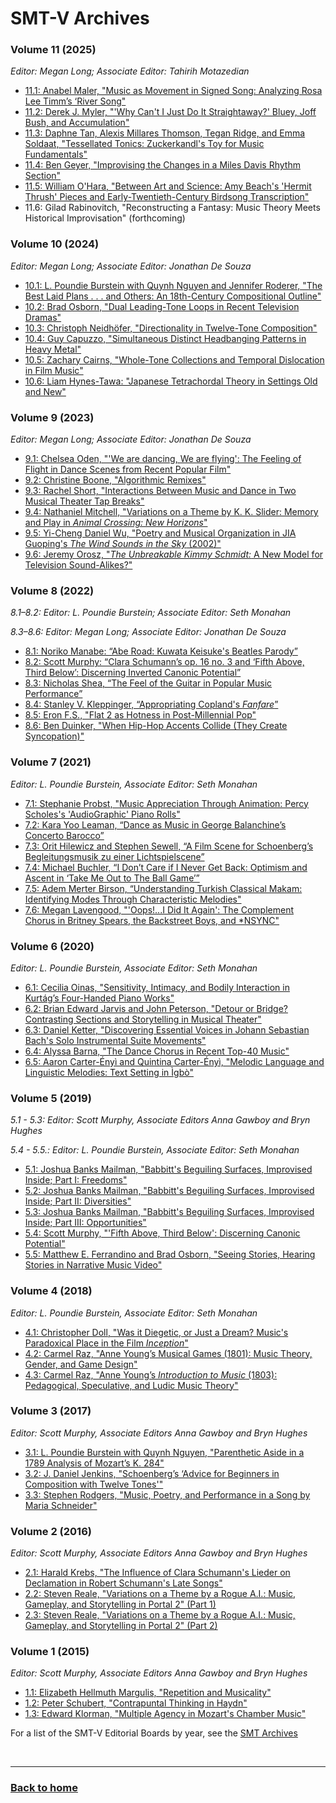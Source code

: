 # SMT-V Archives

### Volume 11 (2025)

_Editor: Megan Long; Associate Editor: Tahirih Motazedian_
- [11.1: Anabel Maler, "Music as Movement in Signed Song: Analyzing Rosa Lee Timm’s ‘River Song"](11_1_Maler.md)
- [11.2: Derek J. Myler, "'Why Can't I Just Do It Straightaway?' Bluey, Joff Bush, and Accumulation"](11_2_Myler.md)
- [11.3: Daphne Tan, Alexis Millares Thomson, Tegan Ridge, and Emma Soldaat, "Tessellated Tonics: Zuckerkandl's Toy for Music Fundamentals"](11_3_Tan_etal.md)
- [11.4: Ben Geyer, "Improvising the Changes in a Miles Davis Rhythm Section"](11_4_Geyer.md)
- [11.5: William O'Hara, "Between Art and Science: Amy Beach's 'Hermit Thrush' Pieces and Early-Twentieth-Century Birdsong Transcription"](11_5_Ohara.md) 
- 11.6: Gilad Rabinovitch, "Reconstructing a Fantasy: Music Theory Meets Historical Improvisation" (forthcoming)
  
### Volume 10 (2024)

_Editor: Megan Long; Associate Editor: Jonathan De Souza_
- [10.1: L. Poundie Burstein with Quynh Nguyen and Jennifer Roderer, "The Best Laid Plans . . . and Others: An 18th-Century Compositional Outline"](volume10.html#the-best-laid-plans----and-others-an-18th-century-compositional-outline)
- [10.2: Brad Osborn, "Dual Leading-Tone Loops in Recent Television Dramas"](volume10.html#dual-leading-tone-loops-in-recent-television-dramas)
- [10.3: Christoph Neidhöfer, "Directionality in Twelve-Tone Composition"](volume10.html#directionality-in-twelve-tone-composition)
- [10.4: Guy Capuzzo, "Simultaneous Distinct Headbanging Patterns in Heavy Metal"](volume10.html#simultaneous-distinct-headbanging-patterns-in-heavy-metal)
- [10.5: Zachary Cairns, "Whole-Tone Collections and Temporal Dislocation in Film Music"](volume10.html#whole-tone-collections-and-temporal-dislocation-in-film-music)
- [10.6: Liam Hynes-Tawa: "Japanese Tetrachordal Theory in Settings Old and New"](volume10.html#japanese-tetrachordal-theory-in-settings-old-and-new)

### Volume 9 (2023)

_Editor: Megan Long; Associate Editor: Jonathan De Souza_
- [9.1: Chelsea Oden, "'We are dancing, We are flying': The Feeling of Flight in Dance Scenes from Recent Popular Film"](volume9.html#we-are-dancing-we-are-flying-the-feeling-of-flight-in-dance-scenes-from-recent-popular-film)
- [9.2: Christine Boone, "Algorithmic Remixes"](volume9.html#algorithmic-remixes)
- [9.3: Rachel Short, "Interactions Between Music and Dance in Two Musical Theater Tap Breaks"](volume9.html#interactions-between-music-and-dance-in-two-musical-theatre-tap-breaks)
- [9.4: Nathaniel Mitchell, "Variations on a Theme by K. K. Slider: Memory and Play in _Animal Crossing: New Horizons_"](volume9.html#variations-on-a-theme-by-k-k-slider-memory-and-play-in-animal-crossing-new-horizons)
- [9.5: Yi-Cheng Daniel Wu, "Poetry and Musical Organization in JIA Guoping's _The Wind Sounds in the Sky_ (2002)"](volume9.html#poetry-and-musical-organization-in-jia-guopings-the-wind-sounds-in-the-sky-2002)
- [9.6: Jeremy Orosz, "_The Unbreakable Kimmy Schmidt:_ A New Model for Television Sound-Alikes?"](volume9.html#unbreakable-kimmy-schmidt-a-new-model-for-television-sound-alike-tunes)

### Volume 8 (2022)

_8.1–8.2: Editor: L. Poundie Burstein; Associate Editor: Seth Monahan_

_8.3–8.6: Editor: Megan Long; Associate Editor: Jonathan De Souza_
 
- [8.1: Noriko Manabe: “Abe Road: Kuwata Keisuke's Beatles Parody”](volume8.md#abe-road-kuwata-keisukes-beatles-parody)
- [8.2: Scott Murphy: “Clara Schumann’s op. 16 no. 3 and ‘Fifth Above, Third Below’:  Discerning Inverted Canonic Potential”](volume8.md#clara-schumanns-op-16-no-3-and-fifth-above-third-below-discerning-inverted-canonic-potential)
- [8.3:  Nicholas Shea, “The Feel of the Guitar in Popular Music Performance”](volume8.md#the-feel-of-the-guitar-in-popular-music-performance)
- [8.4: Stanley V. Kleppinger, “Appropriating Copland's _Fanfare_”](volume8.md#appropriating-coplands-fanfare)
- [8.5: Eron F.S., "Flat 2 as Hotness in Post-Millennial Pop"](volume8.md#flat-2-as-hotness-in-post-millennial-pop)
- [8.6: Ben Duinker, "When Hip-Hop Accents Collide (They Create Syncopation)"](volume8.md#when-hip-hop-accents-collide-they-create-syncopation)

### Volume 7 (2021)
_Editor: L. Poundie Burstein, Associate Editor: Seth Monahan_
- [7.1: Stephanie Probst, "Music Appreciation Through Animation: Percy Scholes's 'AudioGraphic' Piano Rolls"](volume7.md#music-appreciation-through-animation-percy-scholess-audiographic-piano-rolls)
- [7.2: Kara Yoo Leaman, “Dance as Music in George Balanchine’s Concerto Barocco”](volume7.md#dance-as-music-in-george-balanchines-concerto-barocco)
- [7.3: Orit Hilewicz and Stephen Sewell, “A Film Scene for Schoenberg’s Begleitungsmusik zu einer Lichtspielscene”](volume7.md#a-film-scene-for-schoenbergs-begleitungsmusik-zu-einer-lichtspielscene) 
- [7.4: Michael Buchler, “I Don’t Care if I Never Get Back: Optimism and Ascent in ‘Take Me Out to The Ball Game’”](volume7.md#i-dont-care-if-i-never-get-back-optimism-and-ascent-in-take-me-out-to-the-ball-game)
- [7.5: Adem Merter Birson, “Understanding Turkish Classical Makam: Identifying Modes Through Characteristic Melodies"](volume7.md#understanding-turkish-classical-makam-identifying-modes-through-characteristic-melodies)
- [7.6: Megan Lavengood, "'Oops!...I Did It Again': The Complement Chorus in Britney Spears, the Backstreet Boys, and *NSYNC"](volume7.md#oops-i-did-it-again-the-complement-chorus-in-britney-spears-the-backstreet-boys-and-nsync)

### Volume 6 (2020)
_Editor: L. Poundie Burstein, Associate Editor: Seth Monahan_
- [6.1: Cecilia Oinas, "Sensitivity, Intimacy, and Bodily Interaction in Kurtág’s Four-Handed Piano Works"](volume6.md#sensitivity-intimacy-and-bodily-interaction-in-kurtágs-four-handed-piano-works)
- [6.2: Brian Edward Jarvis and John Peterson, "Detour or Bridge? Contrasting Sections and Storytelling in Musical Theater"](volume6.md#detour-or-bridge-contrasting-sections-and-storytelling-in-musical-theater)
- [6.3: Daniel Ketter, "Discovering Essential Voices in Johann Sebastian Bach's Solo Instrumental Suite Movements"](volume6.md#discovering-essential-voices-in-johann-sebastian-bachs-solo-instrumental-suite-movements)
- [6.4: Alyssa Barna, "The Dance Chorus in Recent Top-40 Music"](volume6.md#the-dance-chorus-in-recent-top-40-music)
- [6.5: Aaron Carter-Ényì and Quintina Carter-Ényì, "Melodic Language and Linguistic Melodies: Text Setting in Ìgbò"](volume6.md#melodic-language-and-linguistic-melodies-text-setting-in-igbo)

### Volume 5 (2019)
_5.1 - 5.3: Editor: Scott Murphy, Associate Editors Anna Gawboy and Bryn Hughes_

_5.4 - 5.5.: Editor: L. Poundie Burstein, Associate Editor: Seth Monahan_
- [5.1: Joshua Banks Mailman, "Babbitt's Beguiling Surfaces, Improvised Inside; Part I: Freedoms"](volume5.md#babbitts-beguiling-surfaces-improvised-inside-part-i-freedoms)
- [5.2: Joshua Banks Mailman, "Babbitt's Beguiling Surfaces, Improvised Inside; Part II: Diversities"](volume5.md#babbitts-beguiling-surfaces-improvised-inside-part-ii-diversities)
- [5.3: Joshua Banks Mailman, "Babbitt's Beguiling Surfaces, Improvised Inside; Part III: Opportunities"](volume5.md#babbitts-beguiling-surfaces-improvised-inside-part-iii-opportunities)
- [5.4: Scott Murphy, "'Fifth Above, Third Below': Discerning Canonic Potential"](volume5.md#fifth-above-third-below-discerning-canonic-potential)
- [5.5: Matthew E. Ferrandino and Brad Osborn, "Seeing Stories, Hearing Stories in Narrative Music Video"](volume5.md#seeing-stories-hearing-stories-in-narrative-music-video)

### Volume 4 (2018)
_Editor: L. Poundie Burstein, Associate Editor: Seth Monahan_
- [4.1: Christopher Doll, "Was it Diegetic, or Just a Dream? Music's Paradoxical Place in the Film *Inception*"](volume4.md#was-it-diegetic-or-just-a-dream-musics-paradoxical-place-in-the-film-inception)
- [4.2: Carmel Raz, "Anne Young’s Musical Games (1801): Music Theory, Gender, and Game Design"](volume4.md#anne-youngs-musical-games-1801-music-theory-gender-and-game-design)
- [4.3: Carmel Raz, "Anne Young’s *Introduction to Music* (1803): Pedagogical, Speculative, and Ludic Music Theory"](volume4.md#anne-youngs-introduction-to-music-1803-pedagogical-speculative-and-ludic-music-theory)


### Volume 3 (2017)
_Editor: Scott Murphy, Associate Editors Anna Gawboy and Bryn Hughes_
- [3.1: L. Poundie Burstein with Quynh Nguyen, "Parenthetic Aside in a 1789 Analysis of Mozart’s K. 284"](volume3.md#parenthetic-aside-in-a-1789-analysis-of-mozarts-k-284)
- [3.2: J. Daniel Jenkins, "Schoenberg’s ‘Advice for Beginners in Composition with Twelve Tones'"](volume3.md#schoenbergs-advice-for-beginners-in-composition-with-twelve-tones)
- [3.3: Stephen Rodgers, "Music, Poetry, and Performance in a Song by Maria Schneider"](volume3.md#music-poetry-and-performance-in-a-song-by-maria-schneider)

### Volume 2 (2016)
_Editor: Scott Murphy, Associate Editors Anna Gawboy and Bryn Hughes_
- [2.1: Harald Krebs, "The Influence of Clara Schumann's Lieder on Declamation in Robert Schumann's Late Songs"](volume2.md#the-influence-of-clara-schumanns-lieder-on-declamation-in-robert-schumanns-late-songs)
- [2.2: Steven Reale, "Variations on a Theme by a Rogue A.I.: Music, Gameplay, and Storytelling in Portal 2" (Part 1)](volume2.md#variations-on-a-theme-by-a-rogue-ai-music-gameplay-and-storytelling-in-portal-2-part-1-of-2)
- [2.3: Steven Reale, "Variations on a Theme by a Rogue A.I.: Music, Gameplay, and Storytelling in Portal 2" (Part 2)](volume2.md#variations-on-a-theme-by-a-rogue-ai-music-gameplay-and-storytelling-in-portal-2-part-2-of-2)

### Volume 1 (2015)
_Editor: Scott Murphy, Associate Editors Anna Gawboy and Bryn Hughes_
- [1.1: Elizabeth Hellmuth Margulis, "Repetition and Musicality"](volume1.md#repetition-and-musicality)
- [1.2: Peter Schubert, "Contrapuntal Thinking in Haydn"](volume1.md#contrapuntal-thinking-in-haydn)
- [1.3: Edward Klorman, "Multiple Agency in Mozart's Chamber Music"](volume1.md#multiple-agency-in-mozarts-chamber-music)

For a list of the SMT-V Editorial Boards by year, see the [SMT Archives](https://societymusictheory.org/archives/committees/journal-boards)
<p>&nbsp;</p>
<hr>

<h3><a href="{{ "/" | relative_url }}">Back to home</a></h3>

